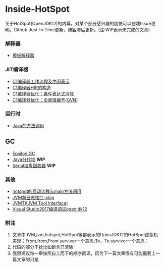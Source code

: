 # Inside-HotSpot

关于HotSpot(OpenJDK12)的内幕，对某个部分感兴趣的朋友可以创建Issue说明。Github Just-In-Time更新，[博客](https://www.cnblogs.com/kelthuzadx/)滞后更新。(注:WIP表示未完成的文章)

### 解释器
+ [模板解释器](resource/template_interpreter.md)

### JIT编译器
+ [C1编译器工作流程及中间表示](resource/c1_compile.md)
+ [C1编译器HIR的构造](resource/c1_construct_hir.md)
+ [C1编译器优化：条件表达式消除](resource/c1opt_conditional_elimination.md)
+ [C1编译器优化：全局值编号(GVN)](resource/c1opt_gvn.md)

### 运行时
+ [Java的方法调用](resource/java_call.md)

## GC
+ [Epsilon GC](resource/epsilon_gc.md)
+ [Java分代堆](resource/gc_heap_overview.md) **WIP**
+ [Serial垃圾回收器](resource/gc_serialgc.md) **WIP**

### 其他
+ [hotspot的启动流程与main方法调用](resource/java_main.md)
+ [JVM新日志接口-xlog](resource/xlog.md)
+ [JVMTI(JVM Tool Interface)](resource/jvmti.md)
+ [Visual Studio2017编译调试openjdk12](resource/building.md)

### 附注
1. 文章中JVM,jvm,hotspot,HotSpot等都表示的OpenJDK12的HotSpot虚拟机实现；From,from,From survivor一个意思;To，To survivor一个意思；
2. 代码的部分干扰比如断言已清除
3. 强烈建议每一章按照自上而下的顺序阅读，因为下一篇文章很有可能需要上一篇文章的只是